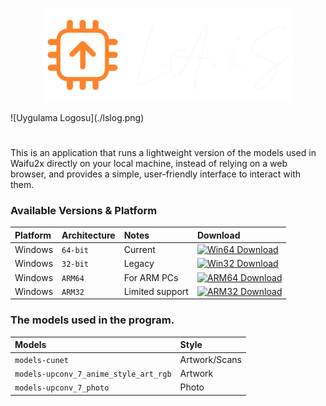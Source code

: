 <p align="center"><img src="./laislogo.png" alt="WhyDidGitHubBanMeForLikeOneSecond?" width="400"/></p>
![Uygulama Logosu](./lslog.png)

#
This is an application that runs a lightweight version of the models used in Waifu2x directly on your local machine, instead of relying on a web browser, and provides a simple, user-friendly interface to interact with them.

### Available Versions & Platform

| Platform | Architecture | Notes | Download |
| :-------- | :------- | :------ | :------|
| Windows | `64-bit` | Current | [![Win64 Download](https://img.shields.io/badge/Download-x64-blue?logo=windows&style=flat-square)]() |
| Windows | `32-bit` | Legacy | [![Win32 Download](https://img.shields.io/badge/Download-x86-red?logo=windows&style=flat-square)]() |
| Windows | `ARM64` | For ARM PCs | [![ARM64 Download](https://img.shields.io/badge/Download-ARM64-green?logo=windows&style=flat-square)]() |
| Windows | `ARM32` | Limited support | [![ARM32 Download](https://img.shields.io/badge/Download-ARM32-yellow?logo=windows&style=flat-square)]() |


### The models used in the program.

| Models | Style     |
| :-------- | :------- |
| `models-cunet` | Artwork/Scans |
| `models-upconv_7_anime_style_art_rgb` | Artwork |
| `models-upconv_7_photo` | Photo |
